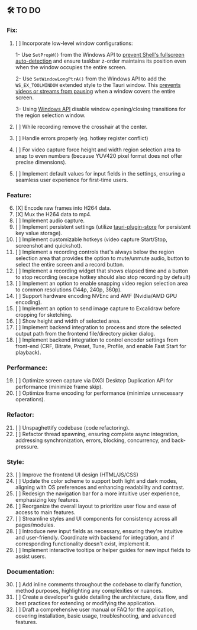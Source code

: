 ## 🛠️ TO DO

### **Fix:**
1. [ ] Incorporate low-level window configurations:

   1- Use `SetPropW()` from the Windows API to [prevent Shell's fullscreen auto-detection](https://github.com/tauri-apps/tauri/issues/7328#issuecomment-1632359368) and ensure taskbar z-order maintains its position even when the window occupies the entire screen.

   2- Use `SetWindowLongPtrA()` from the Windows API to add the `WS_EX_TOOLWINDOW` extended style to the Tauri window. This [prevents videos or streams from pausing](https://github.com/tauri-apps/tauri/issues/7401#issuecomment-1632395258) when a window covers the entire screen.

   3- Using [Windows API](https://github.com/tauri-apps/tauri/issues/3565) disable window opening/closing transitions for the region selection window.

2. [ ] While recording remove the crosshair at the center.
3. [ ] Handle errors properly (eg. hotkey register conflict)
4. [ ] For video capture force height and width region selection area to snap to even numbers (because YUV420 pixel format does not offer precise dimensions).
5. [ ] Implement default values for input fields in the settings, ensuring a seamless user experience for first-time users.

### **Feature:**
6. [X] Encode raw frames into H264 data.
7. [X] Mux the H264 data to mp4.
8. [ ] Implement audio capture.
9. [ ] Implement persistent settings (utilize [tauri-plugin-store](https://github.com/tauri-apps/tauri-plugin-store) for persistent key value storage).
10. [ ] Implement customizable hotkeys (video capture Start/Stop, screenshot and quickshot).
11. [ ] Implement a recording controls that's always below the region selection area that provides the option to mute/unmute audio, button to select the entire screen and a record button.
12. [ ] Implement a recording widget that shows elapsed time and a button to stop recording (escape hotkey should also stop recording by default) 
13. [ ] Implement an option to enable snapping video region selection area to common resolutions (144p, 240p, 360p).
14. [ ] Support hardware encoding NVEnc and AMF (Nvidia/AMD GPU encoding).
15. [ ] Implement an option to send image capture to Excalidraw before cropping for sketching.
16. [ ] Show height and width of selected area.
17. [ ] Implement backend integration to process and store the selected output path from the frontend file/directory picker dialog.
18. [ ] Implement backend integration to control encoder settings from front-end (CRF, Bitrate, Preset, Tune, Profile, and enable Fast Start for playback).

### **Performance:**
19. [ ] Optimize screen capture via DXGI Desktop Duplication API for performance (minimize frame skip).
20. [ ] Optimize frame encoding for performance (minimize unnecessary operations).

### **Refactor:**
21. [ ] Unspaghettify codebase (code refactoring).
22. [ ] Refactor thread spawning, ensuring complete async integration, addressing synchronization, errors, blocking, concurrency, and back-pressure.

### **Style:**
23. [ ] Improve the frontend UI design (HTML/JS/CSS)
24. [ ] Update the color scheme to support both light and dark modes, aligning with OS preferences and enhancing readability and contrast.
25. [ ] Redesign the navigation bar for a more intuitive user experience, emphasizing key features.
26. [ ] Reorganize the overall layout to prioritize user flow and ease of access to main features.
27. [ ] Streamline styles and UI components for consistency across all pages/modules.
28. [ ] Introduce new input fields as necessary, ensuring they're intuitive and user-friendly. Coordinate with backend for integration, and if corresponding functionality doesn't exist, implement it.
29. [ ] Implement interactive tooltips or helper guides for new input fields to assist users.

### **Documentation:**

30. [ ] Add inline comments throughout the codebase to clarify function, method purposes, highlighting any complexities or nuances.
31. [ ] Create a developer's guide detailing the architecture, data flow, and best practices for extending or modifying the application.
32. [ ] Draft a comprehensive user manual or FAQ for the application, covering installation, basic usage, troubleshooting, and advanced features.
